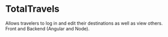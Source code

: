 # TotalTravels
Allows travelers to log in and edit their destinations as well as view others. Front and Backend (Angular and Node).
